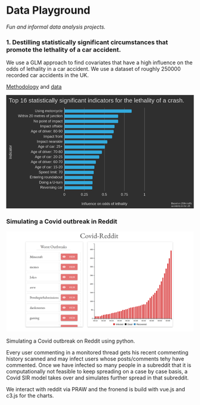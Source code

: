 # Data Playground
_Fun and informal data analysis projects._


### 1. Destilling statistically significant circumstances that promote the lethality of a car accident.

We use a GLM approach to find covariates that have a high influence on the odds of lethality in a car accident. We use a dataset of roughly 250000 recorded car accidents in the UK.

[Methodology](/AccidentsUK/Analysis.pdf) and [data](https://data.gov.uk/dataset/cb7ae6f0-4be6-4935-9277-47e5ce24a11f/road-safety-data)

![Result](/AccidentsUK/chart.png)

### Simulating a Covid outbreak in Reddit

![Result](/Reddit-Outbreak/demo.png)

Simulating a Covid outbreak on Reddit using python. 

Every user commenting in a monitored thread gets his recent commenting history scanned and may infect users whose posts/comments tehy have commented. Once we have infected so many people in a subreddit that it is computationally not feasible to keep spreading on a case by case basis, a Covid SIR model takes over and simulates further spread in that subreddit.

We interact with reddit via PRAW and the fronend is build with vue.js and c3.js for the charts.
